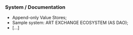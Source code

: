 ### System / Documentation
* Append-only Value Stores;
* Sample system: ART EXCHANGE ECOSYSTEM (AS DAO);
* [...]
